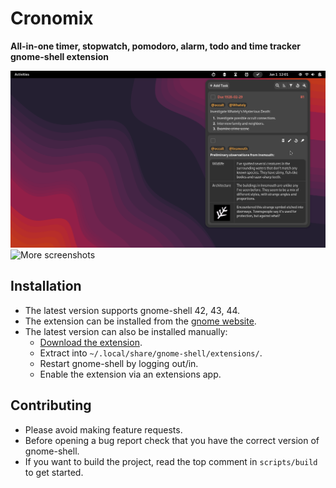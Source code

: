 # Cronomix

**All-in-one timer, stopwatch, pomodoro, alarm, todo and time tracker gnome-shell extension**

![preview](./data/images/screenshots/todo.png)
![More screenshots](https://github.com/zagortenay333/cronomix/tree/master/data/images/screenshots)

## Installation

- The latest version supports gnome-shell 42, 43, 44.
- The extension can be installed from the [gnome website](https://extensions.gnome.org/extension/6003/cronomix/).
- The latest version can also be installed manually:
    - [Download the extension](https://github.com/zagortenay333/cronomix/tree/master/data/cronomix@zagortenay333.zip).
    - Extract into `~/.local/share/gnome-shell/extensions/`.
    - Restart gnome-shell by logging out/in.
    - Enable the extension via an extensions app.

## Contributing

- Please avoid making feature requests.
- Before opening a bug report check that you have the correct version of gnome-shell.
- If you want to build the project, read the top comment in `scripts/build` to get started.
